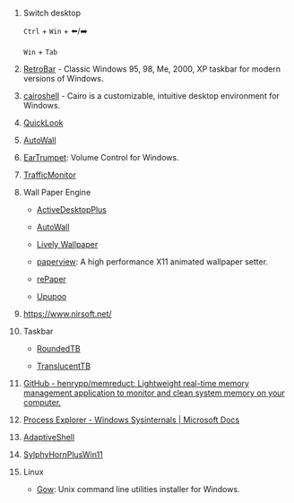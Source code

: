 1. Switch desktop
   
   `Ctrl` + `Win` + :arrow_left:/:arrow_right:
   
   `Win` + `Tab`

2. [RetroBar](https://github.com/dremin/RetroBar) - Classic Windows 95, 98, Me, 2000, XP taskbar for modern versions of Windows.

3. [cairoshell](https://github.com/cairoshell/cairoshell) - Cairo is a customizable, intuitive desktop environment for Windows.

4. [QuickLook](https://github.com/QL-Win/QuickLook)

5. [AutoWall](https://github.com/SegoCode/AutoWall)

6. [EarTrumpet](https://github.com/File-New-Project/EarTrumpet): Volume Control for Windows.

7. [TrafficMonitor](https://github.com/zhongyang219/TrafficMonitor)

8. Wall Paper Engine
   
   - [ActiveDesktopPlus](https://github.com/torchgm/ActiveDesktopPlus)
   
   - [AutoWall](https://github.com/SegoCode/AutoWall)
   
   - [Lively Wallpaper](https://github.com/rocksdanister/lively)
   
   - [paperview](https://github.com/glouw/paperview): A high performance X11 animated wallpaper setter.
   
   - [rePaper](https://github.com/rocksdanister/rePaper)
   
   - [Upupoo](http://www.upupoo.com/)

9. https://www.nirsoft.net/

10. Taskbar
    
    - [RoundedTB](https://github.com/torchgm/RoundedTB)
    
    - [TranslucentTB](https://github.com/TranslucentTB/TranslucentTB)

11. [GitHub - henrypp/memreduct: Lightweight real-time memory management application to monitor and clean system memory on your computer.](https://github.com/henrypp/memreduct)

12. [Process Explorer - Windows Sysinternals | Microsoft Docs](https://docs.microsoft.com/en-us/sysinternals/downloads/process-explorer)

13. [AdaptiveShell](https://github.com/w10m-research/AdaptiveShell)

14. [SylphyHornPlusWin11](https://github.com/hwtnb/SylphyHornPlusWin11)

15. Linux
    
    - [Gow](https://github.com/bmatzelle/gow): Unix command line utilities installer for Windows.
